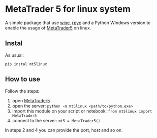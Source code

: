# MetaTrader 5 for linux system

A simple package that use [wine](https://www.winehq.org), [rpyc](https://github.com/tomerfiliba-org/rpyc) and a Python Windows version to enable the usage of [MetaTrader5](https://pypi.org/project/MetaTrader5) on linux.

## Instal

As usual:

```
pip instal mt5linux
```

## How to use

Follow the steps:

1. open [MetaTrader5](https://www.metatrader5.com)
2. open the server: `python -m mt5linux <path/to/python.exe>`
3. import this module on your script or notebook: `from mt5linux import MetaTrader5`
4. connect to the server: `mt5 = MetaTrader5()`

In steps 2 and 4 you can provide the port, host and so on.

